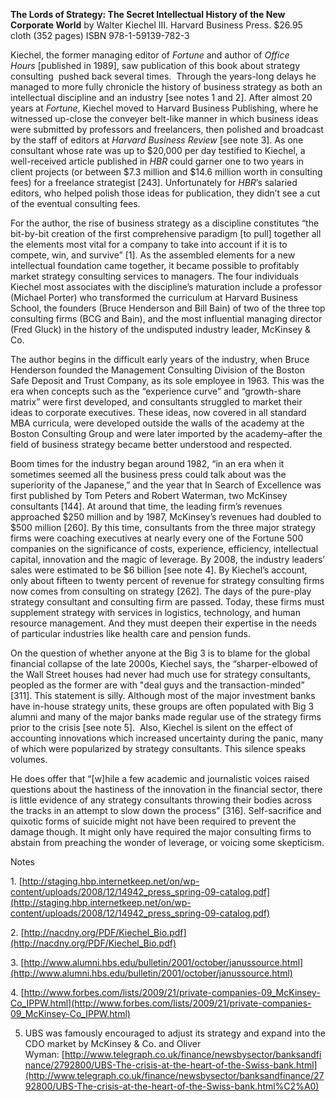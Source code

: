 <b>The Lords of Strategy: The Secret Intellectual History of the New Corporate World</b>
by Walter Kiechel III. Harvard Business Press. $26.95 cloth (352 pages) ISBN 978-1-59139-782-3

Kiechel, the former managing editor of _Fortune_ and author of _Office Hours_ [published in 1989], saw publication of this book about strategy consulting  pushed back several times.  Through the years-long delays he managed to more fully chronicle the history of business strategy as both an intellectual discipline and an industry [see notes 1 and 2]. After almost 20 years at _Fortune_, Kiechel moved to Harvard Business Publishing, where he witnessed up-close the conveyer belt-like manner in which business ideas were submitted by professors and freelancers, then polished and broadcast by the staff of editors at _Harvard Business Review_ [see note 3]. As one consultant whose rate was up to $20,000 per day testified to Kiechel, a well-received article published in _HBR_ could garner one to two years in client projects (or between $7.3 million and $14.6 million worth in consulting fees) for a freelance strategist [243]. Unfortunately for _HBR_’s salaried editors, who helped polish those ideas for publication, they didn’t see a cut of the eventual consulting fees. 

For the author, the rise of business strategy as a discipline constitutes “the bit-by-bit creation of the first comprehensive paradigm [to pull] together all the elements most vital for a company to take into account if it is to compete, win, and survive” [1]. As the assembled elements for a new intellectual foundation came together, it became possible to profitably market strategy consulting services to managers. The four individuals Kiechel most associates with the discipline’s maturation include a professor (Michael Porter) who transformed the curriculum at Harvard Business School, the founders (Bruce Henderson and Bill Bain) of two of the three top consulting firms (BCG and Bain), and the most influential managing director (Fred Gluck) in the history of the undisputed industry leader, McKinsey & Co.

The author begins in the difficult early years of the industry, when Bruce Henderson founded the Management Consulting Division of the Boston Safe Deposit and Trust Company, as its sole employee in 1963. This was the era when concepts such as the “experience curve” and “growth-share matrix” were first developed, and consultants struggled to market their ideas to corporate executives. These ideas, now covered in all standard MBA curricula, were developed outside the walls of the academy at the Boston Consulting Group and were later imported by the academy–after the field of business strategy became better understood and respected. 

Boom times for the industry began around 1982, “in an era when it sometimes seemed all the business press could talk about was the superiority of the Japanese,” and the year that In Search of Excellence was first published by Tom Peters and Robert Waterman, two McKinsey consultants [144]. At around that time, the leading firm’s revenues approached $250 million and by 1987, McKinsey’s revenues had doubled to $500 million [260]. By this time, consultants from the three major strategy firms were coaching executives at nearly every one of the Fortune 500 companies on the significance of costs, experience, efficiency, intellectual capital, innovation and the magic of leverage. By 2008, the industry leaders’ sales were estimated to be $6 billion [see note 4]. By Kiechel’s account, only about fifteen to twenty percent of revenue for strategy consulting firms now comes from consulting on strategy [262]. The days of the pure-play strategy consultant and consulting firm are passed. Today, these firms must supplement strategy with services in logistics, technology, and human resource management. And they must deepen their expertise in the needs of particular industries like health care and pension funds.

On the question of whether anyone at the Big 3 is to blame for the global financial collapse of the late 2000s, Kiechel says, the “sharper-elbowed of the Wall Street houses had never had much use for strategy consultants, peopled as the former are with "deal guys and the transaction-minded” [311]. This statement is silly. Although most of the major investment banks have in-house strategy units, these groups are often populated with Big 3 alumni and many of the major banks made regular use of the strategy firms prior to the crisis [see note 5].  Also, Kiechel is silent on the effect of accounting innovations which increased uncertainty during the panic, many of which were popularized by strategy consultants. This silence speaks volumes. 

He does offer that “[w]hile a few academic and journalistic voices raised questions about the hastiness of the innovation in the financial sector, there is little evidence of any strategy consultants throwing their bodies across the tracks in an attempt to slow down the process” [316]. Self-sacrifice and quixotic forms of suicide might not have been required to prevent the damage though. It might only have required the major consulting firms to abstain from preaching the wonder of leverage, or voicing some skepticism.

Notes

1. [http://staging.hbp.internetkeep.net/on/wp-content/uploads/2008/12/14942_press_spring-09-catalog.pdf](http://staging.hbp.internetkeep.net/on/wp-content/uploads/2008/12/14942_press_spring-09-catalog.pdf)

2. [http://nacdny.org/PDF/Kiechel_Bio.pdf](http://nacdny.org/PDF/Kiechel_Bio.pdf)

3. [http://www.alumni.hbs.edu/bulletin/2001/october/janussource.html](http://www.alumni.hbs.edu/bulletin/2001/october/janussource.html)

4. [http://www.forbes.com/lists/2009/21/private-companies-09_McKinsey-Co_IPPW.html](http://www.forbes.com/lists/2009/21/private-companies-09_McKinsey-Co_IPPW.html)

5. UBS was famously encouraged to adjust its strategy and expand into the CDO market by McKinsey & Co. and Oliver Wyman: [http://www.telegraph.co.uk/finance/newsbysector/banksandfinance/2792800/UBS-The-crisis-at-the-heart-of-the-Swiss-bank.html](http://www.telegraph.co.uk/finance/newsbysector/banksandfinance/2792800/UBS-The-crisis-at-the-heart-of-the-Swiss-bank.html%C2%A0)
